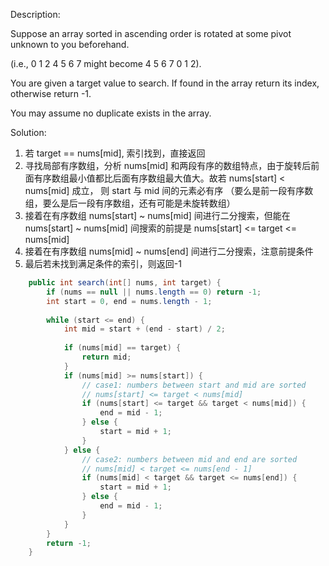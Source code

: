 Description:

Suppose an array sorted in ascending order is rotated at some pivot unknown to you beforehand.

(i.e., 0 1 2 4 5 6 7 might become 4 5 6 7 0 1 2).

You are given a target value to search. If found in the array return its index, otherwise return -1.

You may assume no duplicate exists in the array.

Solution:

1. 若 target == nums[mid], 索引找到，直接返回
2. 寻找局部有序数组，分析 nums[mid] 和两段有序的数组特点，由于旋转后前面有序数组最小值都比后面有序数组最大值大。故若 nums[start] < nums[mid] 成立， 则 start 与 mid 间的元素必有序 （要么是前一段有序数组，要么是后一段有序数组，还有可能是未旋转数组）
3. 接着在有序数组 nums[start] ~ nums[mid] 间进行二分搜索，但能在 nums[start] ~ nums[mid] 间搜索的前提是 nums[start] <= target <= nums[mid]
4. 接着在有序数组 nums[mid] ~ nums[end] 间进行二分搜索，注意前提条件
5. 最后若未找到满足条件的索引，则返回-1

```java
    public int search(int[] nums, int target) {
        if (nums == null || nums.length == 0) return -1;
        int start = 0, end = nums.length - 1;
        
        while (start <= end) {
            int mid = start + (end - start) / 2; 
            
            if (nums[mid] == target) {
                return mid;
            }
            if (nums[mid] >= nums[start]) {
                // case1: numbers between start and mid are sorted
                // nums[start] <= target < nums[mid]
                if (nums[start] <= target && target < nums[mid]) {
                    end = mid - 1;
                } else {
                    start = mid + 1;
                }
            } else {
                // case2: numbers between mid and end are sorted
                // nums[mid] < target <= nums[end - 1]
                if (nums[mid] < target && target <= nums[end]) {
                    start = mid + 1;
                } else {
                    end = mid - 1;
                }
            }
        }
        return -1;
    }
```



